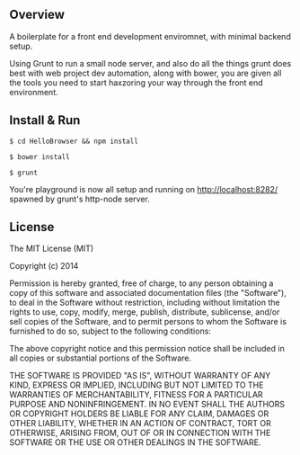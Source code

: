 ## Overview

A boilerplate for a front end development enviromnet, with minimal backend setup.

Using Grunt to run a small node server, and also do all the things grunt does best with web project dev automation, along with bower, you are given all the tools you need to start haxzoring your way through the front end environment.

## Install & Run
```terminal
$ cd HelloBrowser && npm install
```
```terminal
$ bower install
```
```terminal
$ grunt
````
You're playground is now all setup and running on [http://localhost:8282/](http://localhost:8282/) spawned by grunt's http-node server.

## License

The MIT License (MIT)

Copyright (c) 2014 

Permission is hereby granted, free of charge, to any person obtaining a copy
of this software and associated documentation files (the "Software"), to deal
in the Software without restriction, including without limitation the rights
to use, copy, modify, merge, publish, distribute, sublicense, and/or sell
copies of the Software, and to permit persons to whom the Software is
furnished to do so, subject to the following conditions:

The above copyright notice and this permission notice shall be included in
all copies or substantial portions of the Software.

THE SOFTWARE IS PROVIDED "AS IS", WITHOUT WARRANTY OF ANY KIND, EXPRESS OR
IMPLIED, INCLUDING BUT NOT LIMITED TO THE WARRANTIES OF MERCHANTABILITY,
FITNESS FOR A PARTICULAR PURPOSE AND NONINFRINGEMENT. IN NO EVENT SHALL THE
AUTHORS OR COPYRIGHT HOLDERS BE LIABLE FOR ANY CLAIM, DAMAGES OR OTHER
LIABILITY, WHETHER IN AN ACTION OF CONTRACT, TORT OR OTHERWISE, ARISING FROM,
OUT OF OR IN CONNECTION WITH THE SOFTWARE OR THE USE OR OTHER DEALINGS IN
THE SOFTWARE.